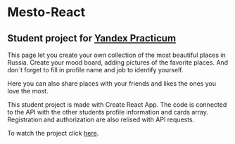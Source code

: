 # **Mesto-React**
## Student project for [Yandex Practicum](https://practicum.yandex.ru/)

This page let you create your own collection of the most beautiful places in Russia. Create your mood board, adding pictures of the favorite places. And don`t forget to fill in profile name and job to identify yourself.

Here you can also share places with your friends and likes the ones you love the most.

This student project is made with Create React App.
The code is connected to the API with the other students profile information and cards array. Registration and authorization are also relised with API requests.

To watch the project click [here](https://polina-khv.github.io/mesto-react-auth/).